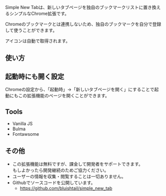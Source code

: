Simple New Tabは、新しいタブページを独自のブックマークリストに置き換えるシンプルなChrome拡張です。

Chromeのブックマークとは連携しないため、独自のブックマークを自分で登録して使うことができます。

アイコンは自動で取得されます。

## 使い方



## 起動時にも開く設定
Chromeの設定から、「起動時」→「新しいタブページを開く」にすることで起動にもこの拡張機能のページを開くことができます。

## Tools
- Vanilla JS
- Bulma
- Fontawsome

## その他
- この拡張機能は無料ですが、課金して開発者をサポートできます。<br>
もしよかったら開発継続のためご協力ください。
- ユーザーの情報を収集・閲覧することは一切ありません。
- Githubでソースコードを公開しています。
  - https://github.com/bluishtail/simple_new_tab
